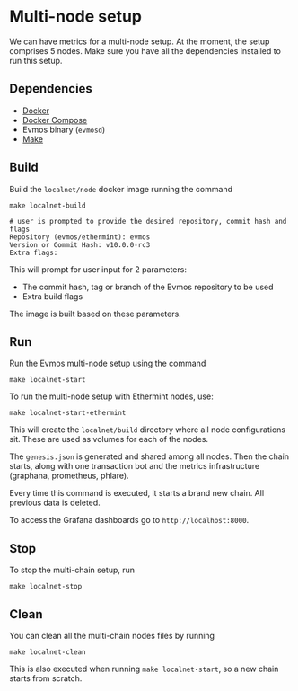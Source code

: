 # Multi-node setup

We can have metrics for a multi-node setup.
At the moment, the setup comprises 5 nodes.
Make sure you have all the dependencies installed to run this setup.

## Dependencies

- [Docker](https://docs.docker.com/get-docker/)
- [Docker Compose](https://docker-docs.netlify.app/compose/install/)
- Evmos binary (`evmosd`)
- [Make](https://www.gnu.org/software/make/)

## Build

Build the `localnet/node` docker image running the command

```shell
make localnet-build

# user is prompted to provide the desired repository, commit hash and flags
Repository (evmos/ethermint): evmos
Version or Commit Hash: v10.0.0-rc3
Extra flags: 
```

This will prompt for user input for 2 parameters:

- The commit hash, tag or branch of the Evmos repository to be used
- Extra build flags

The image is built based on these parameters.

## Run

Run the Evmos multi-node setup using the command

```shell
make localnet-start
```

To run the multi-node setup with Ethermint nodes, use:

```shell
make localnet-start-ethermint
```

This will create the `localnet/build` directory where all node configurations sit.
These are used as volumes for each of the nodes.

The `genesis.json` is generated and shared among all nodes.
Then the chain starts, along with one transaction bot and the metrics infrastructure (graphana, prometheus, phlare).

Every time this command is executed, it starts a brand new chain. All previous data is deleted.

To access the Grafana dashboards go to `http://localhost:8000`.

## Stop

To stop the multi-chain setup, run

```shell
make localnet-stop
```

## Clean

You can clean all the multi-chain nodes files by running

```shell
make localnet-clean
```

This is also executed when running `make localnet-start`, so a new chain starts from scratch.
